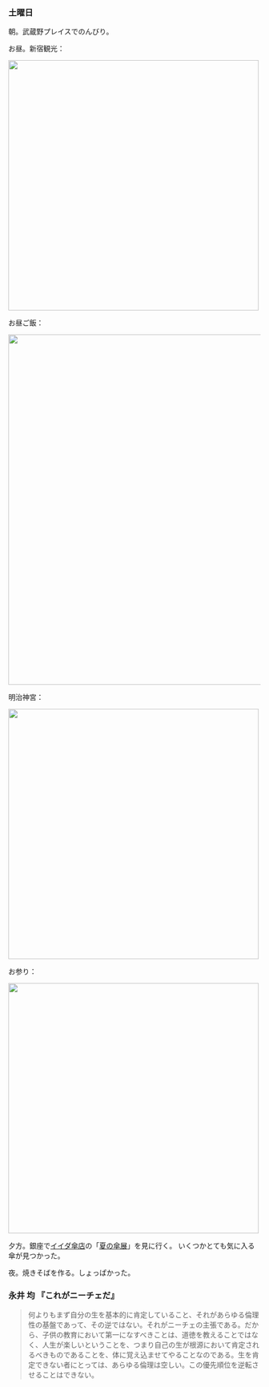 ### 土曜日

朝。武蔵野プレイスでのんびり。

お昼。新宿観光：

<img src="https://i.imgur.com/X22mkbt.jpg" width="500">

お昼ご飯：

<img src="https://i.imgur.com/NIfcgJX.jpg" width="700">

明治神宮：

<img src="https://i.imgur.com/JhtBSPB.jpg" width="500">

お参り：

<img src="https://i.imgur.com/426Rb0A.jpg" width="500">

夕方。銀座で[イイダ傘店](http://iida-kasaten.jp/)の「[夏の傘展](http://iida-kasaten.jp/archives/7511)」を見に行く。
いくつかとても気に入る傘が見つかった。

夜。焼きそばを作る。しょっぱかった。

### 永井 均 『これがニーチェだ』

> 何よりもまず自分の生を基本的に肯定していること、それがあらゆる倫理性の基盤であって、その逆ではない。それがニーチェの主張である。だから、子供の教育において第一になすべきことは、道徳を教えることではなく、人生が楽しいということを、つまり自己の生が根源において肯定されるべきものであることを、体に覚え込ませてやることなのである。生を肯定できない者にとっては、あらゆる倫理は空しい。この優先順位を逆転させることはできない。